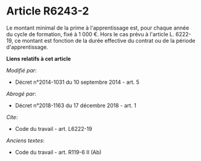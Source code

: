 # Article R6243-2

Le montant minimal de la prime à l'apprentissage est, pour chaque année du cycle de formation, fixé à 1 000 €. Hors le cas
prévu à l'article L. 6222-19, ce montant est fonction de la durée effective du contrat ou de la période d'apprentissage.

**Liens relatifs à cet article**

_Modifié par_:

  - Décret n°2014-1031 du 10 septembre 2014 - art. 5

_Abrogé par_:

  - Décret n°2018-1163 du 17 décembre 2018 - art. 1

_Cite_:

  - Code du travail - art. L6222-19

_Anciens textes_:

  - Code du travail - art. R119-6 II (Ab)
